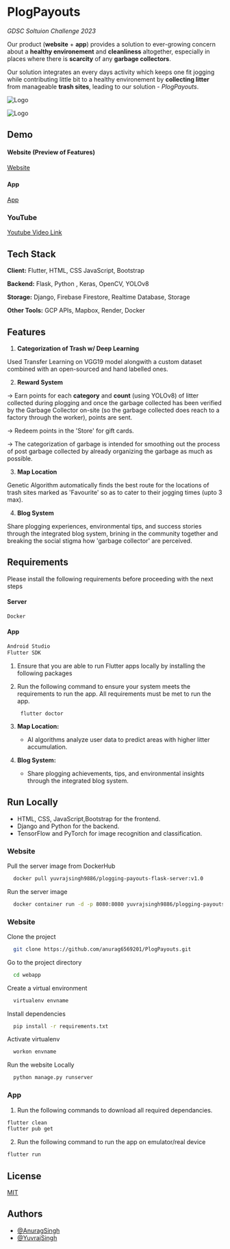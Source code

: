 # PlogPayouts  

*GDSC Soltuion Challenge 2023*


Our product (**website** + **app**) provides a solution to ever-growing concern about a **healthy environement** and **cleanliness** altogether, especially in places where there is **scarcity** of any **garbage collectors**.

Our solution integrates an every days activity which keeps one fit  jogging while contributing little bit to a healthy environement by **collecting litter** from manageable **trash sites**, leading to our solution - *PlogPayouts*.

![Logo](https://firebasestorage.googleapis.com/v0/b/fashionx-ebe6c.appspot.com/o/temp%2Flogo_1.png?alt=media&token=13098b57-3f6a-4dc3-9d1e-2bd35613b814)


![Logo](https://firebasestorage.googleapis.com/v0/b/fashionx-ebe6c.appspot.com/o/temp%2Flogo_2.png?alt=media&token=a45c4618-9b64-45e3-8491-896d06329af1)



## Demo

#### Website (Preview of Features)

[Website](https://firebasestorage.googleapis.com/v0/b/fashionx-ebe6c.appspot.com/o/temps%2FDocument%20-%20Google%20Chrome%202024-02-13%2001-28-28.mp4?alt=media&token=f9f162b8-9bd9-41a1-ad81-fcfbdd687942)


###
#### App

[App](https://firebasestorage.googleapis.com/v0/b/fashionx-ebe6c.appspot.com/o/temp%2Fapp_gif.gif?alt=media&token=c96f7551-af08-463e-9ba3-18b27ccfb755)


###

### YouTube

[Youtube Video Link](https://youtu.be/KV4nU_APFjQ)



## Tech Stack

**Client:** Flutter, HTML, CSS JavaScript, Bootstrap

**Backend:** Flask, Python , Keras, OpenCV, YOLOv8

**Storage:** Django, Firebase Firestore, Realtime Database, Storage

**Other Tools:** GCP APIs, Mapbox, Render, Docker

## Features

1. **Categorization of Trash w/ Deep Learning**

Used Transfer Learning on VGG19 model alongwith a custom dataset combined with an open-sourced and hand labelled ones.

2. **Reward System**

-> Earn points for each **category** and **count** (using YOLOv8) of litter collected during plogging and once the garbage collected has been verified by the Garbage Collector on-site (so the garbage collected does reach to a factory through the worker), points are sent.

-> Redeem points in the 'Store' for gift cards.

-> The categorization of garbage is intended for smoothing out the process of post garbage collected by already organizing the garbage as much as possible.




3. **Map Location**

Genetic Algorithm automatically finds the best route for the locations of trash sites marked as 'Favourite' so as to cater to their jogging times (upto 3 max).

4. **Blog System**

Share plogging experiences, environmental tips, and success stories through the integrated blog system, brining in the community together and breaking the social stigma how 'garbage collector' are perceived.



## Requirements


Please install the following requirements before proceeding with the next steps
#### Server

```bash
Docker
```
    




#### App


```bash
Android Studio
Flutter SDK
```
    
    
1. Ensure that you are able to run Flutter apps locally by  installing the following packages
2. Run the following command to ensure your system meets the requirements to run the app. All requirements must be met to run the app.

        flutter doctor 


3. **Map Location:**
   - AI algorithms analyze user data to predict areas with higher litter accumulation.

4. **Blog System:**
   - Share plogging achievements, tips, and environmental insights through the integrated blog system.




## Run Locally

- HTML, CSS, JavaScript,Bootstrap for the frontend.
- Django and Python for the backend.
- TensorFlow and PyTorch for image recognition and classification.



### Website

Pull the server image from DockerHub

```bash
  docker pull yuvrajsingh9886/plogging-payouts-flask-server:v1.0
```

Run the server image

```bash
  docker container run -d -p 8080:8080 yuvrajsingh9886/plogging-payouts-flask-server:v1.0
```

### Website

Clone the project

```bash
  git clone https://github.com/anurag6569201/PlogPayouts.git
```

Go to the project directory

```bash
  cd webapp
```

Create a virtual environment

```bash
  virtualenv envname
```


Install dependencies

```bash
  pip install -r requirements.txt
```

Activate virtualenv

```bash
  workon envname
```

Run the website Locally

```bash
  python manage.py runserver
```







### App

1. Run the following commands to download all required dependancies.

```bash
flutter clean
flutter pub get
```

2. Run the following command to run the app on emulator/real device

```bash
flutter run
```

## License

[MIT](https://choosealicense.com/licenses/mit/)


## Authors


- [@AnuragSingh](https://github.com/anurag6569201)
- [@YuvrajSingh](https://github.com/YuvrajSingh-mist)


